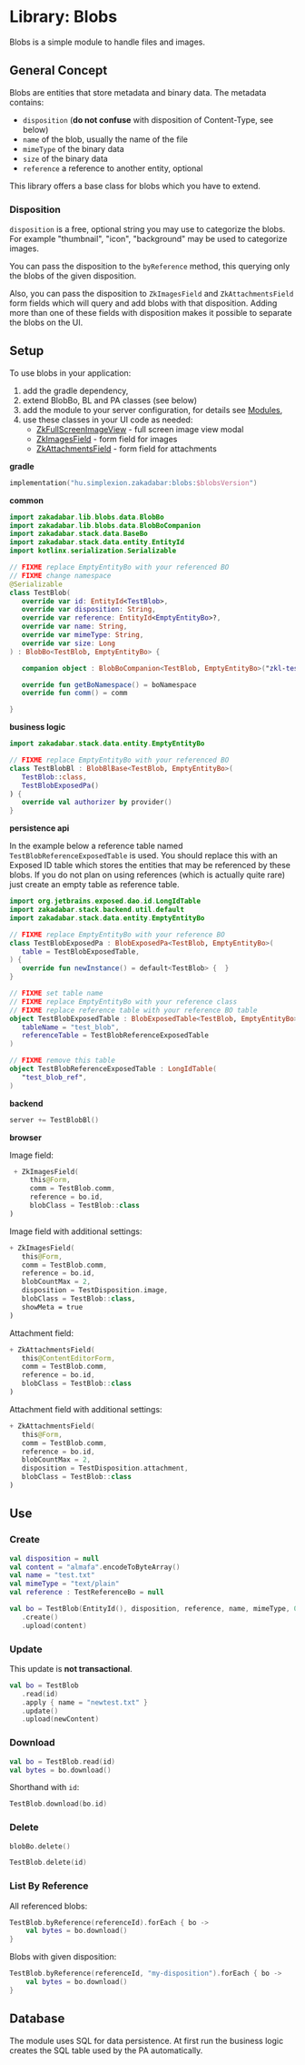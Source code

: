 # Library: Blobs

Blobs is a simple module to handle files and images.

## General Concept

Blobs are entities that store metadata and binary data. The metadata contains:

- `disposition` (**do not confuse** with disposition of Content-Type, see below)
- `name` of the blob, usually the name of the file
- `mimeType` of the binary data
- `size` of the binary data
- `reference` a reference to another entity, optional

This library offers a base class for blobs which you have to extend.

### Disposition

`disposition` is a free, optional string you may use to categorize the blobs.
For example "thumbnail", "icon", "background" may be used to categorize images.

You can pass the disposition to the `byReference` method, this querying only
the blobs of the given disposition.

Also, you can pass the disposition to `ZkImagesField` and `ZkAttachmentsField`
form fields which will query and add blobs with that disposition. Adding more
than one of these fields with disposition makes it possible to separate 
the blobs on the UI.

## Setup

To use blobs in your application:

1. add the gradle dependency,
1. extend BlobBo, BL and PA classes (see below)
1. add the module to your server configuration, for details see [Modules](../../common/Modules.md),
1. use these classes in your UI code as needed:
    - [ZkFullScreenImageView](/lib/blobs/src/jsMain/kotlin/zakadabar/lib/blobs/browser/image/ZkFullScreenImageView.kt) - full screen image view modal
    - [ZkImagesField](/lib/blobs/src/jsMain/kotlin/zakadabar/lib/blobs/browser/image/ZkImagesField.kt) - form field for images
    - [ZkAttachmentsField](/lib/blobs/src/jsMain/kotlin/zakadabar/lib/blobs/browser/attachment/ZkAttachmentsField.kt) - form field for attachments

**gradle**

```kotlin
implementation("hu.simplexion.zakadabar:blobs:$blobsVersion")
```

**common**

```kotlin
import zakadabar.lib.blobs.data.BlobBo
import zakadabar.lib.blobs.data.BlobBoCompanion
import zakadabar.stack.data.BaseBo
import zakadabar.stack.data.entity.EntityId
import kotlinx.serialization.Serializable

// FIXME replace EmptyEntityBo with your referenced BO
// FIXME change namespace
@Serializable
class TestBlob(
   override var id: EntityId<TestBlob>,
   override var disposition: String,
   override var reference: EntityId<EmptyEntityBo>?,
   override var name: String,
   override var mimeType: String,
   override var size: Long
) : BlobBo<TestBlob, EmptyEntityBo> {

   companion object : BlobBoCompanion<TestBlob, EmptyEntityBo>("zkl-test-blob")

   override fun getBoNamespace() = boNamespace
   override fun comm() = comm

}
```

**business logic**

```kotlin
import zakadabar.stack.data.entity.EmptyEntityBo

// FIXME replace EmptyEntityBo with your referenced BO
class TestBlobBl : BlobBlBase<TestBlob, EmptyEntityBo>(
   TestBlob::class,
   TestBlobExposedPa()
) {
   override val authorizer by provider()
}
```

**persistence api**

<div data-zk-enrich="Note" data-zk-flavour="Info" data-zk-title="Reference Table">

In the example below a reference table named `TestBlobReferenceExposedTable` is 
used. You should replace this with an Exposed ID table which stores the entities that
may be referenced by these blobs. If you do not plan on using references
(which is actually quite rare) just create an empty table as reference table.

</div>


```kotlin
import org.jetbrains.exposed.dao.id.LongIdTable
import zakadabar.stack.backend.util.default
import zakadabar.stack.data.entity.EmptyEntityBo

// FIXME replace EmptyEntityBo with your reference BO
class TestBlobExposedPa : BlobExposedPa<TestBlob, EmptyEntityBo>(
   table = TestBlobExposedTable,
) {
   override fun newInstance() = default<TestBlob> {  }
}

// FIXME set table name
// FIXME replace EmptyEntityBo with your reference class
// FIXME replace reference table with your reference BO table
object TestBlobExposedTable : BlobExposedTable<TestBlob, EmptyEntityBo>(
   tableName = "test_blob",
   referenceTable = TestBlobReferenceExposedTable
)

// FIXME remove this table 
object TestBlobReferenceExposedTable : LongIdTable(
   "test_blob_ref",
)
```

**backend**

```kotlin
server += TestBlobBl()
```

**browser**

Image field:

```kotlin
 + ZkImagesField(
     this@Form,
     comm = TestBlob.comm,
     reference = bo.id,
     blobClass = TestBlob::class
)
```

Image field with additional settings:

```kotlin
+ ZkImagesField(
   this@Form,
   comm = TestBlob.comm,
   reference = bo.id,
   blobCountMax = 2,
   disposition = TestDisposition.image,
   blobClass = TestBlob::class,
   showMeta = true
)
```

Attachment field:

```kotlin
+ ZkAttachmentsField(
   this@ContentEditorForm,
   comm = TestBlob.comm,
   reference = bo.id,
   blobClass = TestBlob::class
)
```

Attachment field with additional settings:

```kotlin
+ ZkAttachmentsField(
   this@Form,
   comm = TestBlob.comm,
   reference = bo.id,
   blobCountMax = 2,
   disposition = TestDisposition.attachment,
   blobClass = TestBlob::class
)
```

## Use

### Create

```kotlin
val disposition = null
val content = "almafa".encodeToByteArray()
val name = "test.txt"
val mimeType = "text/plain"
val reference : TestReferenceBo = null

val bo = TestBlob(EntityId(), disposition, reference, name, mimeType, 0)
   .create()
   .upload(content)
```

### Update

This update is **not transactional**.

```kotlin
val bo = TestBlob
   .read(id)
   .apply { name = "newtest.txt" }
   .update()
   .upload(newContent)
```

### Download

```kotlin
val bo = TestBlob.read(id)
val bytes = bo.download()
```

Shorthand with `id`:

```kotlin
TestBlob.download(bo.id)
```

### Delete

```kotlin
blobBo.delete()
```

```kotlin
TestBlob.delete(id)
```

### List By Reference

All referenced blobs:

```kotlin
TestBlob.byReference(referenceId).forEach { bo ->
    val bytes = bo.download()
}
```

Blobs with given disposition:

```kotlin
TestBlob.byReference(referenceId, "my-disposition").forEach { bo ->
    val bytes = bo.download()
}
```

## Database

The module uses SQL for data persistence. At first run the business logic creates
the SQL table used by the PA automatically.
